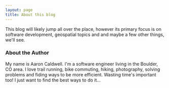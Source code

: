 ```yaml
---
layout: page
title: About this blog
---
```


This blog will likely jump all over the place, however its primary focus is on software development, geospatial topics and and maybe a few other things, we'll see.

### About the Author

My name is Aaron Caldwell. I'm a software engineer living in the Boulder, CO area. I love trail running, bike commuting, hiking, photography, solving problems and fiding ways to be more efficient. Wasting time's important too! I just want to find the best ways to do it...
